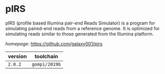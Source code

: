 # pIRS

pIRS (profile based Illumina pair-end Reads Simulator) is a program for simulating paired-end reads from a reference genome. It is optimized for simulating reads similar to those generated from the Illumina platform.

*homepage*: <https://github.com/galaxy001/pirs>

version | toolchain
--------|----------
``2.0.2`` | ``gompi/2019b``
